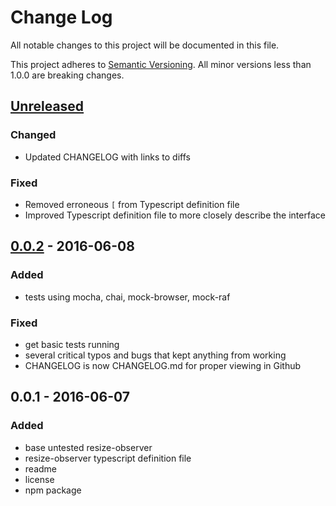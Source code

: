 # Change Log
All notable changes to this project will be documented in this file.

This project adheres to [Semantic Versioning](http://semver.org/).
All minor versions less than 1.0.0 are breaking changes.

## [Unreleased]
### Changed
- Updated CHANGELOG with links to diffs

### Fixed
- Removed erroneous `[` from Typescript definition file
- Improved Typescript definition file to more closely describe the interface

## [0.0.2] - 2016-06-08
### Added
- tests using mocha, chai, mock-browser, mock-raf

### Fixed
- get basic tests running
- several critical typos and bugs that kept anything from working
- CHANGELOG is now CHANGELOG.md for proper viewing in Github

## 0.0.1 - 2016-06-07
### Added
- base untested resize-observer
- resize-observer typescript definition file
- readme
- license
- npm package

[Unreleased]: https://github.com/pelotoncycle/resize-observer/compare/v0.0.2...HEAD
[0.0.2]: https://github.com/pelotoncycle/resize-observer/compare/v0.0.1...v0.0.2
